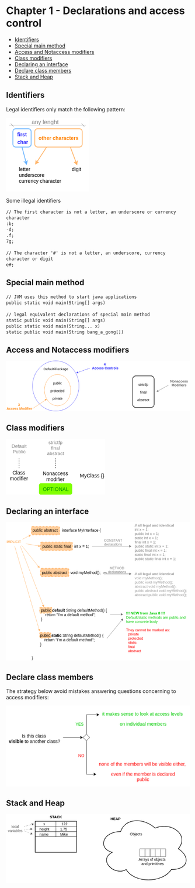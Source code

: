 # Chapter 1 - Declarations and access control

+ [Identifiers](#identifiers)
+ [Special main method](#special-main-method)
+ [Access and Notaccess modifiers](#access-and-notaccess-modifiers)
+ [Class modifiers](#class-modifiers)
+ [Declaring an interface](#declaring-an-interface)
+ [Declare class members](#declare-class-members)
+ [Stack and Heap](#stack-and-heap)

## Identifiers
Legal identifiers only match the following pattern:

![Alt text](declarations_and_access_control/identifiers-format.png?raw=true "Identifiers format")

Some illegal identifiers
```
// The first character is not a letter, an underscore or currency character
:b;
-d;
.f;
7g;

// The character '#' is not a letter, an underscore, currency character or digit
e#;
```

## Special main method
```
// JVM uses this method to start java applications
public static void main(String[] args)

// legal equivalent declarations of special main method
static public void main(String[] args)
public static void main(String... x)
static public void main(String bang_a_gong[])
```

## Access and Notaccess modifiers

![Alt text](declarations_and_access_control/access-modifiers.png?raw=true "Access and Notaccess modifiers")

## Class modifiers

![Alt text](declarations_and_access_control/class-modifiers.png?raw=true "Class modifiers")

## Declaring an interface

![Alt text](declarations_and_access_control/declaring-an-interface.png?raw=true "Declaring an interface")

## Declare class members
The strategy below avoid mistakes answering questions concerning to access modifiers:

![Alt text](declarations_and_access_control/strategy-for-exercises-of-access-modifiers.png?raw=true "Strategy to answer to access modifiers' questions")

## Stack and Heap

![Alt text](declarations_and_access_control/stack-and-heap.png?raw=true "Stack and Heap")
